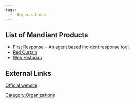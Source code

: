```yaml
---
tags:
  -  Organizations
---
```

## List of Mandiant Products

- [First Response](first_response.md) - An agent based [incident
  response](incident_response.md) tool.
- [Red Curtain](red_curtain.md)
- [Web Historian](web_historian.md)

## External Links

[Official website](http://www.mandiant.com)

[Category:Organizations](category:organizations.md)
